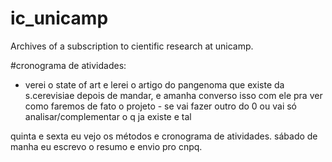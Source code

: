 # ic_unicamp
Archives of a subscription to cientific research at unicamp.


#cronograma de atividades:

- verei o state of art e lerei o artigo do pangenoma que existe da s.cerevisiae depois de mandar, e amanha converso isso com ele pra ver como faremos de fato o projeto - se vai fazer outro do 0 ou vai só analisar/complementar o q ja existe e tal

quinta e sexta eu vejo os métodos e cronograma de atividades.
sábado de manha eu escrevo o resumo e envio pro cnpq.
